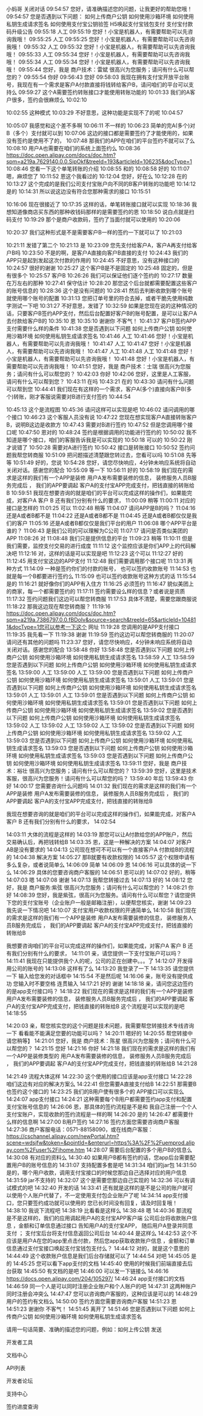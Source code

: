 小蚂哥
关闭对话
09:54:57
您好，请准确描述您的问题，让我更好的帮助您哦！
09:54:57
您是否遇到以下问题：
如何上传商户公钥
如何使用沙箱环境
如何使用私钥生成请求签名
如何使用支付宝公钥验签
H5唤起支付宝钱包支付
支付宝付款码升级公告
09:55:18
人工
09:55:19
您好！小宝是机器人，有需要帮助可以先咨询我哦！
09:55:25
人工
09:55:25
您好！小宝是机器人，有需要帮助可以先咨询我哦！
09:55:32
人工
09:55:32
您好！小宝是机器人，有需要帮助可以先咨询我哦！
09:55:33
人工
09:55:34
您好！小宝是机器人，有需要帮助可以先咨询我哦！
09:55:34
人工
09:55:34
您好！小宝是机器人，有需要帮助可以先咨询我哦！
09:55:44
您好，我是 商户技术：雷斌 很高兴为您服务；请问有什么可以帮您的？
09:55:54
你好
09:56:43
您好
09:58:03
我现在拥有支付宝开放平台账号，我现在有一个需求是客户A付款直接将钱转给客户B，请问咱们的平台可以支持么
09:59:27
这个A需要签约转账接口才能使用转账功能的
10:01:33
我们的A客户很多，签约会很麻烦么
10:02:10

10:02:55
这种模式
10:03:29
不好意思，这种功能是实现不了的呢
10:04:57

10:05:07
我感觉和这个差不多啊
10:06:11
不一样的
10:06:23
简单的完A(多个)对B（多个）支付就可以到
10:07:06
这边的接口都是需要签约了才能使用的，如果没有签约是使用不了的，
10:07:48
那我们的APP在咱们的平台签约不就可以了么
10:08:10
用户A也需要在咱们的系统上面签约么
10:08:36
https://doc.open.alipay.com/docs/doc.htm?spm=a219a.7629140.0.0.SipOkf&treeId=193&articleId=106235&docType=1
10:08:46
您看一下这个单笔转账的介绍
10:08:55
和的
10:08:58
好的
10:11:07
嗯，麻烦您了
10:11:52
恩这个我看过的
10:12:04
您好，好在么
10:12:28
在的
10:13:27
这个完成的是我们公司支付宝账户向不同的B客户转账的功能吧
10:14:12
是的
10:14:31
所以说这边没有符合您那种需求的接口
10:15:51

10:16:06
现在很接近了
10:17:35
这样的话，单笔转账接口就可以实现
10:18:36
我想知道像商店买东西的那种收钱码那样的是需要签约的恩
10:18:50
说白点就是扫码支付
10:19:29
那个是商户收款码，签约了当面付就可以使用的
10:20:06

10:20:37
我们这种形式是不是需要客户B一样的签约一下就可以了
10:21:03

10:21:11
发错了第二个
10:21:13
是
10:23:09
您先支付给客户A，客户A再支付给客户B吗
10:23:50
不是的啊，是客户A直接向客户B直接的支付
10:24:43
我们的APP只是起到发起这次付款的作用的
10:24:45
不好意思，没有这种接口的
10:24:57
很好的谢谢
10:25:27
这个客户B是不是固定的
10:25:48
固定的，但是有很多个
10:25:57
客户B
10:26:26
我们可以保证他们逐个签约的
10:27:17
数量在万左右的那种
10:27:41
保守估计
10:28:20
那您这个后台就都需要配置这些客户的账号信息的
10:28:36
这个是没有问题的
10:28:41
然后去判断收款到哪个账号就使用哪个账号的配置
10:31:13
您把订单号里的符合去掉，或者干脆先使用纯数字测试一下吧
10:31:27
不好意思，发错了
10:32:59
如果是您现在说的这种情况的话，只要客户B签约APP支付，然后后台配置好客户B的账号配置，是可以让客户A去付款给客户B的
10:35:10
恩
10:35:10
 谢谢你
不客气！
10:41:37
客户B签约APP支付需要什么样的条件
10:41:38
您是否遇到以下问题
如何上传商户公钥
如何使用沙箱环境
如何使用私钥生成请求签名
10:41:46
人工
10:41:46
您好！小宝是机器人，有需要帮助可以先咨询我哦！
10:41:47
人工
10:41:47
您好！小宝是机器人，有需要帮助可以先咨询我哦！
10:41:47
人工
10:41:48
人工
10:41:48
您好！小宝是机器人，有需要帮助可以先咨询我哦！
10:41:48
您好！小宝是机器人，有需要帮助可以先咨询我哦！
10:41:51
您好，我是 商户技术：士瑞 很高兴为您服务；请问有什么可以帮您的？
10:42:03
你好
10:42:06
您好，这里是人工客服，请问有什么可以帮到您？
10:43:11
在吗
10:43:21
在的
10:43:30
请问有什么问题可以帮到您
10:44:41
我们现在有这样的一个需求，客户A(多个)直接向客户B(多个)转账，刚才客服说需要对B进行支付签约
10:44:54

10:45:13
这个是流程图
10:45:36
请问这样可以实现是吧
10:46:02
请问调用的哪个接口
10:46:23
这个客服人员没有说
10:47:22
您现在想实现客户A直接转账客户B，说明B这边是收款方
10:47:43
需要对B进行签约
10:47:52
但是您调用哪个接口呢
10:47:50
恩对的
10:48:24
签约是根据调用的功能进行签约的
10:50:02
我不知道是哪个接口，咱们的客服告诉我是可以实现的
10:50:18
可以的
10:50:22
刚才说错了
10:50:28
需要对A进行签约
10:50:42
接口是转账接口
10:50:52
签约问题我帮您转商服
10:51:09
把问题描述清楚跟您转过去，您看可以吗
10:51:08
先等等
10:51:49
好的，您说
10:54:28
您好，请您尽快响应，4分钟未响应系统将自动关闭对话。感谢您的配合
10:55:09
等一下
10:56:11
好的
10:58:19
我们现在的需求是这样的我们有一个APP是装修 用户A发布需要装修的信息，  装修服务人员B服务完成后 ， 我们的APP要调起 客户A的支付宝APP完成支付，把钱直接的转账给B
10:59:51
我现在想要咨询的就是咱们的平台可以完成这样的操作们，如果能完成，对客户A  客户 B  还有我们分别有什么的要求，
11:00:09
稍等
11:00:11
对应的接口是怎样的
11:01:25
可以
11:02:48
稍等
11:04:07
请问APP是B的吗？
11:04:16
还是A或者B都不是
11:04:22
还是A或者B都不是
11:04:45
还是A或者B都仅仅是我们的客户
11:05:16
还是A或者B都仅仅是我们平台的用户
11:06:08
哪个APP平台是谁的？
11:06:43
是我们公司的可以理解为C公司
11:07:17
请问是否类似美团的APP
11:08:26
对
11:08:48
我们只是提供信息的平台
11:09:23
稍等
11:10:11
但是我们需要，监控支付交易的进行成度
11:11:12
这个监控应该是你们APP上的代码解决吧
11:12:16
对，这样的话是可以实现是吧
11:12:23
这个可以
11:12:27
好的
11:12:45
用支付宝这边的APP支付
11:12:48
我们需要调用那个接口呢
11:13:31
两种方式
11:14:09
一种是签约你们的付款的账号， 也可以签约收款账号
11:14:53
也就是每一个B都要进行签约么
11:15:09
也可以签约收款账号这种方式的话
11:15:54
是的
11:16:21
就好像你们的APP有入住方
11:16:25
必须签约
11:16:47
貌似美团上的商家，每一个都需要签约的
11:17:11
签约需要设么样的信息？或者说是资质
11:17:32
签约问题我们这边可以帮您转商服
11:17:53
具体不清楚，需要您跟商服说
11:18:22
那我这边现在帮您转商服？
11:19:16
https://doc.open.alipay.com/docs/doc.htm?spm=a219a.7386797.0.0.fBDoIv&source=search&treeId=65&articleId=104811&docType=1您可以参考一下这个 网址
11:19:28
您调用的是APP支付接口
11:19:35
我先看一下
11:19:38
谢谢
11:19:59
签约这边可以帮您转商服的
11:20:07
请问还有其他的问题吗
11:23:37
您好，请您尽快响应，4分钟未响应系统将自动关闭对话。感谢您的配合
13:58:48
你好
13:58:48
您是否遇到以下问题
如何上传商户公钥
如何使用沙箱环境
如何使用私钥生成请求签名
13:58:59
人工
13:58:59
您是否遇到以下问题
如何上传商户公钥
如何使用沙箱环境
如何使用私钥生成请求签名
13:59:00
人工
13:59:00
人工
13:59:00
您是否遇到以下问题
如何上传商户公钥
如何使用沙箱环境
如何使用私钥生成请求签名
13:59:01
人工
13:59:01
您是否遇到以下问题
如何上传商户公钥
如何使用沙箱环境
如何使用私钥生成请求签名
13:59:01
人工
13:59:01
人工
13:59:01
您是否遇到以下问题
如何上传商户公钥
如何使用沙箱环境
如何使用私钥生成请求签名
13:59:01
您是否遇到以下问题
如何上传商户公钥
如何使用沙箱环境
如何使用私钥生成请求签名
13:59:02
您是否遇到以下问题
如何上传商户公钥
如何使用沙箱环境
如何使用私钥生成请求签名
13:59:02
人工
13:59:02
人工
13:59:02
人工
13:59:02
您是否遇到以下问题
如何上传商户公钥
如何使用沙箱环境
如何使用私钥生成请求签名
13:59:02
人工
13:59:03
您是否遇到以下问题
如何上传商户公钥
如何使用沙箱环境
如何使用私钥生成请求签名
13:59:03
您是否遇到以下问题
如何上传商户公钥
如何使用沙箱环境
如何使用私钥生成请求签名
13:59:03
您是否遇到以下问题
如何上传商户公钥
如何使用沙箱环境
如何使用私钥生成请求签名
13:59:11
您好，我是 商户技术：裕壮 很高兴为您服务；请问有什么可以帮您的？
13:59:39
您好，这里是技术客服，很高兴为您服务！请问有什么可以帮您的吗？
13:59:40
年后
13:59:43
你好
14:00:17
您需要咨询什么问题吗
14:01:32
我们现在的需求是这样的我们有一个APP是装修 用户A发布需要装修的信息，  装修服务人员B服务完成后 ， 我们的APP要调起 客户A的支付宝APP完成支付，把钱直接的转账给B
 
我现在想要咨询的就是咱们的平台可以完成这样的操作们，如果能完成，对客户A  客户 B  还有我们分别有什么的要求，
14:02:54

14:03:11
大体的流程是这样的
14:03:19
那您可以让A付款给您的APP账户，然后交易确认后，再把钱转给B
14:03:35
恩，这是一种解决的方案
14:04:07
对客户AB是没有要求的
14:04:13
公司现在想可不可以有一个直接客户A 付款给B的流程的
14:04:38
解决方案
14:05:27
那B就要有收款权限的
14:05:57
这个权限申请有多么复杂，或者说简单么
14:06:09
简单
14:06:09
恩
14:06:16
可以具体的说一下么
14:06:29
具体的您要咨询商户客服的
14:06:51
恩可以的
14:07:02
好的，稍等
14:07:03
嗯
14:07:08
谢谢
14:07:13
我帮您转接过去
14:07:13
好的
14:08:12
您好，我是 商户服务:紫弦 很高兴为您服务；请问有什么可以帮您的？
14:08:21
你好
14:08:39
您好，我是紫弦，很高兴为您服务。请问有什么可以帮您？请您提供下您的支付宝账号（企业账户一般是邮箱注册），以便帮您核实，谢谢
14:09:23
我先说一下情况吧
14:10:07
支付宝用户收款权限的开通简单么
14:10:58
我们现在的需求是这样的我们有一个APP是装修 用户A发布需要装修的信息，  装修服务人员B服务完成后 ， 我们的APP要调起 客户A的支付宝APP完成支付，把钱直接的转账给B
 
我想要咨询咱们的平台可以完成这样的操作们，如果能完成，对客户A  客户 B  还有我们分别有什么的要求，
14:11:01
亲，请您提供一下支付宝账户可以吗？
14:11:41
我现在只能提供我个人的呢，公司的正在创建中。。。了
14:12:07
开发得用公司的账号的
14:13:08
这样有了么
14:13:20
我登录了一下
14:13:35
请您提供一下 输入给您发的对话框中
14:15:54
不是然后呢
14:16:06
亲，账号没有提供成功 您输入时不要空格 连贯输入
14:17:21
好的 谢谢
14:18:18
亲，请问您这边签约的是app支付接口吗？
14:18:22
我们现在的需求是这样的我们有一个APP是装修 用户A发布需要装修的信息，  装修服务人员B服务完成后 ， 我们的APP要调起 客户A的支付宝APP完成支付，把钱直接的转账给B
这个流程是可以实现的是吧
14:18:55

14:20:03
亲，帮您核实您的这个问题是技术问题，我需要帮您转接技术专线咨询一下 看看能不能满足您要的功能可以吗？
14:20:11
嗯好的
14:20:55
帮您转接中 请您稍等】
14:21:01
您好，我是 商户技术：陈星 很高兴为您服务；请问有什么可以帮您的？
14:21:15
您好
14:21:16
你好
14:21:18
我们现在的需求是这样的我们有一个APP是装修类型的 用户A发布需要装修的信息，  装修服务人员B服务完成后 ， 我们的APP要调起 客户A的支付宝APP完成支付，把钱直接的转账给B
14:21:28

14:21:49
流程大体这样
14:22:30
这个使用的接口应该是app支付接口
14:22:28
咱们这边有对应的解决方案么
14:22:41
但您需要A直接支付给B
14:22:51
那需要B也签约这个接口的
14:23:25
我们的B用户使有很多个的  APP接口可以实现么
14:24:07
app支付接口
14:24:21
这种需要每个B用户都需要签约app支付和配置支付宝账号信息的
14:26:06
恩，那具体的签约流程是不是和  我自己注册一个个人支付宝账户，实现收款的签约流程是一样的啊
14:26:20
是的
14:26:47
都需要什么样的信息啊
14:27:00
B用户签约
14:27:16
签约方面您需要咨询商户客服
14:27:36
商户客服电话：0571-88158090，或在线商户客服：https://cschannel.alipay.com/newPortal.htm?scene=wdsjfw&token=&pointId=&enterurl=https%3A%2F%2Fuemprod.alipay.com%2Fuser%2Fihome.htm
14:28:07
需要后台配置的多个用户B的信息么
14:30:08
有对应的资料么
14:30:40
如果用户B都有签约的话，您app后台需要配置用户B的账号信息的
14:31:07
支持配置多套是吧
14:31:34
咱们的jar包
14:31:50
是的，哪个用户收款，调用支付宝接口的时候您那边自己选择对应的用户信息
14:31:59
jar不支持的
14:32:07
这个是需要您那边自己实现的
14:32:36
可以有调试模式的吧
14:32:40
开发的话
14:33:41
还有就是这样的是不是公司的账户就可以使用个人账户代替了，不一定使用支付包企业账户了呢
14:34:14
app支付接口，您只要签约成功就可以使用的
您已长时间没有回复，请及时回复哦！
14:38:10
我说下流程吧
14:38:19
比看看是这样么
14:38:48
嗯
14:40:36
那流程是不是这样的，我们的应用调起用户A的支付宝APP客户端 公司后台将收款账户信息 ，金额和订单信息通过接口 告知用户A的支付宝APP，  随后用户A登录并同意支付 ； 支付宝后台将支付信息返回公司后台
14:40:44
是这样么
14:42:53
这个不应该是用户A在您的app里点击付款，然后您app获取收款账户信息 ，金额和订单信息通过支付宝接口唤起支付宝钱包支付么？
14:44:12
对的，就是这个意思的
14:44:49
这个收款账户信息是我们后台存储就可以了
14:44:54
对吧
14:45:05
是的
14:45:25
您可以看下app支付的文档
14:45:40
使用的时候我们前端直接去后台获取
14:45:50
有文档的是吧
14:46:00
可以发一下链接么
14:46:16
https://docs.open.alipay.com/204/105297/
14:46:24
app支付接口的文档
14:46:59
同一个人是可以同时注册企业账户和个人账户的吧
14:47:31
这两种账户同时注册会冲突么
14:47:47
您可以咨询商户客服的，这种应该是可以的
14:48:29
用户的签约有文档么
14:50:00
签约方面您需要咨询商户客服
14:51:23
恩
14:51:23
 谢谢你
不客气！
14:51:45
离开了
14:51:46
您是否遇到以下问题
如何上传商户公钥
如何使用沙箱环境
如何使用私钥生成请求签名
 
请用一句话简要、准确的描述您的问题，例如：如何上传公钥
发送

开发者工具

文档中心

API列表

开发者论坛

支持中心

签约进度查询
